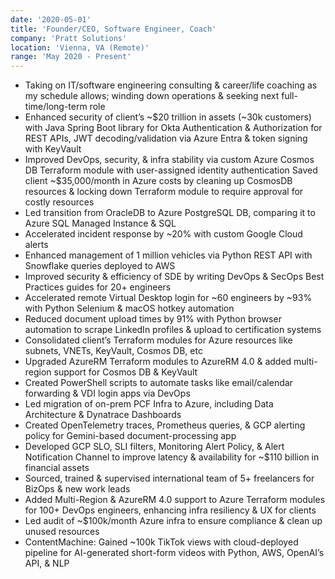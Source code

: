 ```yaml
---
date: '2020-05-01'
title: 'Founder/CEO, Software Engineer, Coach'
company: 'Pratt Solutions'
location: 'Vienna, VA (Remote)'
range: 'May 2020 - Present'
---
```

- Taking on IT/software engineering consulting & career/life coaching as my schedule allows; winding down operations & seeking next full-time/long-term role
- Enhanced security of client’s ~$20 trillion in assets (~30k customers) with Java Spring Boot library for Okta Authentication & Authorization for REST APIs, JWT decoding/validation via Azure Entra & token signing with KeyVault
- Improved DevOps, security, & infra stability via custom Azure Cosmos DB Terraform module with user-assigned identity authentication
Saved client ~$35,000/month in Azure costs by cleaning up CosmosDB resources & locking down Terraform module to require approval for costly resources
- Led transition from OracleDB to Azure PostgreSQL DB, comparing it to Azure SQL Managed Instance & SQL
- Accelerated incident response by ~20% with custom Google Cloud alerts
- Enhanced management of 1 million vehicles via Python REST API with Snowflake queries deployed to AWS
- Improved security & efficiency of SDE by writing DevOps & SecOps Best Practices guides for 20+ engineers
- Accelerated remote Virtual Desktop login for ~60 engineers by ~93% with Python Selenium & macOS hotkey automation
- Reduced document upload times by 91% with Python browser automation to scrape LinkedIn profiles & upload to certification systems
- Consolidated client’s Terraform modules for Azure resources like subnets, VNETs, KeyVault, Cosmos DB, etc
- Upgraded AzureRM Terraform modules to AzureRM 4.0 & added multi-region support for Cosmos DB & KeyVault
- Created PowerShell scripts to automate tasks like email/calendar forwarding & VDI login apps via DevOps
- Led migration of on-prem PCF Infra to Azure, including Data Architecture & Dynatrace Dashboards
- Created OpenTelemetry traces, Prometheus queries, & GCP alerting policy for Gemini-based document-processing app
- Developed GCP SLO, SLI filters, Monitoring Alert Policy, & Alert Notification Channel to improve latency & availability for ~$110 billion in financial assets
- Sourced, trained & supervised international team of 5+ freelancers for BizOps & new work leads
- Added Multi-Region & AzureRM 4.0 support to Azure Terraform modules for 100+ DevOps engineers, enhancing infra resiliency & UX for clients
- Led audit of ~$100k/month Azure infra to ensure compliance & clean up unused resources
- ContentMachine: Gained ~100k TikTok views with cloud-deployed pipeline for AI-generated short-form videos with Python, AWS, OpenAI’s API, & NLP
